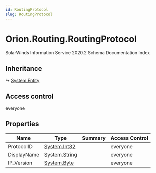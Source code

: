 ```yaml
---
id: RoutingProtocol
slug: RoutingProtocol
---
```


# Orion.Routing.RoutingProtocol

SolarWinds Information Service 2020.2 Schema Documentation Index

## Inheritance

↳ [System.Entity](./../System/Entity)

## Access control

everyone

## Properties

| Name | Type | Summary | Access Control |
| ------ | ------ | ------ | ------ |
| ProtocolID | [System.Int32](https://docs.microsoft.com/en-us/dotnet/api/system.int32) |  | everyone |
| DisplayName | [System.String](https://docs.microsoft.com/en-us/dotnet/api/system.string) |  | everyone |
| IP_Version | [System.Byte](https://docs.microsoft.com/en-us/dotnet/api/system.byte) |  | everyone |

